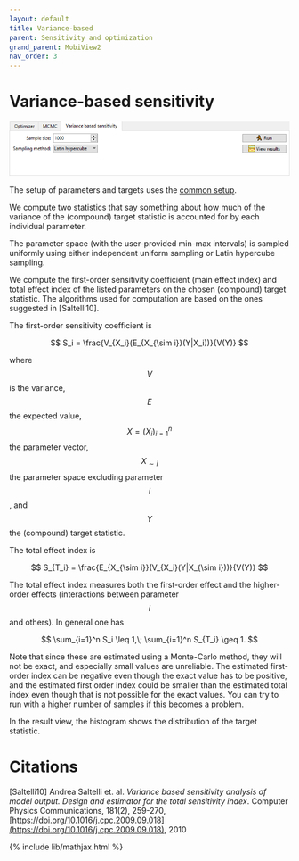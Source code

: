 ```yaml
---
layout: default
title: Variance-based
parent: Sensitivity and optimization
grand_parent: MobiView2
nav_order: 3
---
```


# Variance-based sensitivity

![Variance setup](../img/mobiview/variancesetup.png)

The setup of parameters and targets uses the [common setup](sensitivity.html#the-common-setup).

We compute two statistics that say something about how much of the variance of the (compound) target statistic is accounted for by each individual parameter.

The parameter space (with the user-provided min-max intervals) is sampled uniformly using either independent uniform sampling or Latin hypercube sampling.

We compute the first-order sensitivity coefficient (main effect index) and total effect index of the listed parameters on the chosen (compound) target statistic. The algorithms used for computation are based on the ones suggested in \[Saltelli10\].

The first-order sensitivity coefficient is

$$
S_i = \frac{V_{X_i}(E_{X_{\sim i}}(Y|X_i))}{V(Y)}
$$

where $$V$$ is the variance, $$E$$ the expected value, $$X=(X_i)_{i=1}^n$$ the parameter vector, $$X_{\sim i}$$ the parameter space excluding parameter $$i$$, and $$Y$$ the (compound) target statistic.

The total effect index is

$$
S_{T_i} = \frac{E_{X_{\sim i}}(V_{X_i}(Y|X_{\sim i}))}{V(Y)}
$$

The total effect index measures both the first-order effect and the higher-order effects (interactions between parameter $$i$$ and others). In general one has

$$
\sum_{i=1}^n S_i \leq 1,\; \sum_{i=1}^n S_{T_i} \geq 1.
$$

Note that since these are estimated using a Monte-Carlo method, they will not be exact, and especially small values are unreliable. The estimated first-order index can be negative even though the exact value has to be positive, and the estimated first order index could be smaller than the estimated total index even though that is not possible for the exact values. You can try to run with a higher number of samples if this becomes a problem.

In the result view, the histogram shows the distribution of the target statistic.

# Citations

\[Saltelli10\] Andrea Saltelli et. al. *Variance based sensitivity analysis of model output. Design and estimator for the total sensitivity index*. Computer Physics Communications, 181(2), 259-270, [https://doi.org/10.1016/j.cpc.2009.09.018](https://doi.org/10.1016/j.cpc.2009.09.018), 2010

{% include lib/mathjax.html %}